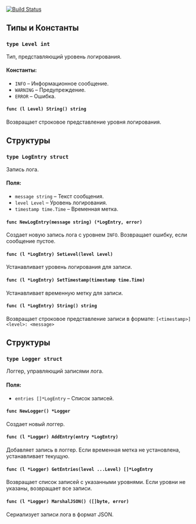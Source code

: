 [![Build Status](https://github.com/arsenydubrovin/tests2/actions/workflows/ci.yml/badge.svg)](https://github.com/arsenydubrovin/tests2/actions)

## Типы и Константы

### `type Level int`
Тип, представляющий уровень логирования.

#### Константы:
- `INFO` – Информационное сообщение.
- `WARNING` – Предупреждение.
- `ERROR` – Ошибка.

#### `func (l Level) String() string`
Возвращает строковое представление уровня логирования.

## Структуры

### `type LogEntry struct`
Запись лога.

#### Поля:
- `message string` – Текст сообщения.
- `level Level` – Уровень логирования.
- `timestamp time.Time` – Временная метка.

#### `func NewLogEntry(message string) (*LogEntry, error)`
Создает новую запись лога с уровнем `INFO`.
Возвращает ошибку, если сообщение пустое.

#### `func (l *LogEntry) SetLevel(level Level)`
Устанавливает уровень логирования для записи.

#### `func (l *LogEntry) SetTimestamp(timestamp time.Time)`
Устанавливает временную метку для записи.

#### `func (l *LogEntry) String() string`
Возвращает строковое представление записи в формате: `[<timestamp>] <level>: <message>`

## Структуры

### `type Logger struct`
Логгер, управляющий записями лога.

#### Поля:
- `entries []*LogEntry` – Список записей.

#### `func NewLogger() *Logger`
Создает новый логгер.

#### `func (l *Logger) AddEntry(entry *LogEntry)`
Добавляет запись в логгер.
Если временная метка не установлена, устанавливает текущую.

#### `func (l *Logger) GetEntries(level ...Level) []*LogEntry`
Возвращает список записей с указанными уровнями.
Если уровни не указаны, возвращает все записи.

#### `func (l *Logger) MarshalJSON() ([]byte, error)`
Сериализует записи лога в формат JSON.
